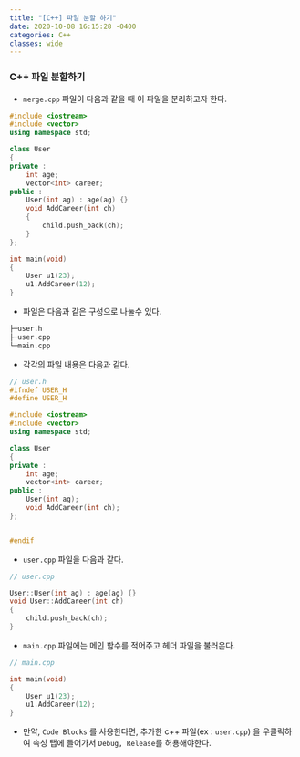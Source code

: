 ```yaml
---
title: "[C++] 파일 분할 하기"
date: 2020-10-08 16:15:28 -0400
categories: C++
classes: wide
---
```



### C++ 파일 분할하기

- ``merge.cpp`` 파일이 다음과 같을 때 이 파일을 분리하고자 한다.

```cpp
#include <iostream>
#include <vector>
using namespace std;

class User
{
private :
    int age;
    vector<int> career;
public :
    User(int ag) : age(ag) {}
    void AddCareer(int ch)
    {
        child.push_back(ch);
    }
};

int main(void)
{
    User u1(23);
    u1.AddCareer(12);
}

```


- 파일은 다음과 같은 구성으로 나눌수 있다.

```bash
├─user.h
├─user.cpp
└─main.cpp
```

- 각각의 파일 내용은 다음과 같다.

```cpp
// user.h
#ifndef USER_H
#define USER_H

#include <iostream>
#include <vector>
using namespace std;

class User
{
private :
    int age;
    vector<int> career;
public :
    User(int ag);
    void AddCareer(int ch);
};


#endif

```

- ``user.cpp`` 파일을 다음과 같다.

```cpp
// user.cpp

User::User(int ag) : age(ag) {}
void User::AddCareer(int ch)
{
    child.push_back(ch);
}

```

- ``main.cpp`` 파일에는 메인 함수를 적어주고 헤더 파일을 불러온다.

```cpp
// main.cpp

int main(void)
{
    User u1(23);
    u1.AddCareer(12);
}

```

- 만약, ``Code Blocks`` 를 사용한다면, 추가한 c++ 파일(ex : ``user.cpp``) 을 우클릭하여 속성 탭에 들어가서 ``Debug, Release``를 허용해야한다.
